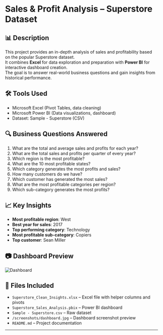 
# Sales & Profit Analysis – Superstore Dataset

## 📊 Description

This project provides an in-depth analysis of sales and profitability based on the popular Superstore dataset.  
It combines **Excel** for data exploration and preparation with **Power BI** for interactive dashboard creation.  
The goal is to answer real-world business questions and gain insights from historical performance.

## 🛠️ Tools Used
- Microsoft Excel (Pivot Tables, data cleaning)
- Microsoft Power BI (Data visualizations, dashboard)
- Dataset: Sample - Superstore (CSV)

## 🔍 Business Questions Answered

1. What are the total and average sales and profits for each year?
2. What are the total sales and profits per quarter of every year?
3. Which region is the most profitable?
4. What are the 10 most profitable states?
5. Which category generates the most profits and sales?
6. How many customers do we have?
7. Which customer has generated the most sales?
8. What are the most profitable categories per region?
9. Which sub-category generates the most profits?

## 📈 Key Insights
- **Most profitable region**: West
- **Best year for sales**: 2017
- **Top performing category**: Technology
- **Most profitable sub-category**: Copiers
- **Top customer**: Sean Miller

## 📷 Dashboard Preview

![Dashboard](./screenshots/dashboard.png)

## 📂 Files Included
- `Superstore_Clean_Insights.xlsx` – Excel file with helper columns and pivots
- `Superstore_Sales_Analysis.pbix` – Power BI dashboard
- `Sample - Superstore.csv` – Raw dataset
- `/screenshots/dashboard.jpg` – Dashboard screenshot preview
- `README.md` – Project documentation

---